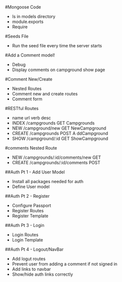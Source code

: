 #Mongoose Code
* Is in models directory
* module.exports
* Require

#Seeds File
* Run the seed file every time the server starts

#Add a Comment model!
* Debug
* Display comments on campground show page

#Comment New/Create
* Nested Routes
* Comment new and create routes
* Comment form


#RESTful Routes
* name   url             verb        desc
* INDEX   /campgrounds    GET         Campgrounds
* NEW     /campground/new GET         NewCampground
* CREATE  /campgrounds    POST        A ddCampground
* SHOW    /campground/:id GET         ShowCampground

#comments Nested Route
* NEW    /campgrounds/:id/comments/new    GET
* CREATE /campgrounds/:id/comments        POST

##Auth Pt 1 - Add User Model
* Install all packages needed for auth
* Define User model

##Auth Pt 2 - Register
* Configure Passport
* Register Routes
* Register Template

##Auth Pt 3 - Login
* Login Routes
* Login Template

##Auth Pt 4 - Logout/NavBar
* Add logut routes
* Prevent user from adding a comment if not signed in
* Add links to navbar
* Show/hide auth links correctly